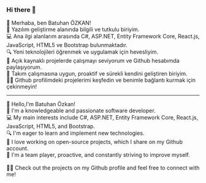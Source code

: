 ### Hi there 👋
👋 Merhaba, ben Batuhan ÖZKAN! </br>
🚀 Yazılım geliştirme alanında bilgili ve tutkulu biriyim. </br>
💻 Ana ilgi alanlarım arasında C#, ASP.NET, Entity Framework Core, React.js, JavaScript, HTML5 ve Bootstrap bulunmaktadır.</br>
🔍 Yeni teknolojileri öğrenmek ve uygulamak için hevesliyim. </br>
🌟 Açık kaynaklı projelerde çalışmayı seviyorum ve Github hesabımda paylaşıyorum. </br>
🤝 Takım çalışmasına uygun, proaktif ve sürekli kendini geliştiren biriyim. </br>
👨‍💻 Github profilimdeki projelerimi keşfedin ve benimle bağlantı kurmak için çekinmeyin!</br>
<hr>
👋 Hello,I'm Batuhan Özkan! </br>
🚀 I'm a knowledgeable and passionate software developer. </br>
💻 My main interests include C#, ASP.NET, Entity Framework Core, React.js, JavaScript, HTML5, and Bootstrap.</br>
🔍 I'm eager to learn and implement new technologies. </br>
🌟 I love working on open-source projects, which I share on my Github account. </br>
🤝 I'm a team player, proactive, and constantly striving to improve myself. </br></br>
👨‍💻 Check out the projects on my Github profile and feel free to connect with me!</br>


